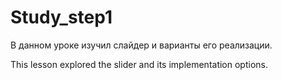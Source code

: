 # Study_step1
В данном уроке изучил слайдер и варианты его реализации.

This lesson explored the slider and its implementation options.

